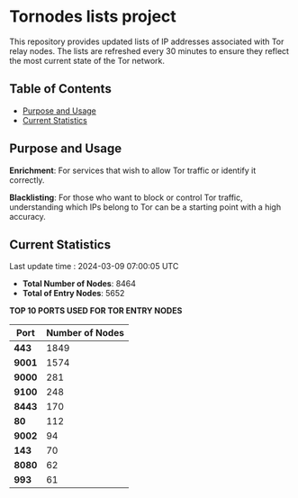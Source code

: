 # Tornodes lists project

This repository provides updated lists of IP addresses associated with Tor relay nodes. The lists are refreshed every 30 minutes to ensure they reflect the most current state of the Tor network.

## Table of Contents

- [Purpose and Usage](#purpose-and-usage)
- [Current Statistics](#current-statistics)


## Purpose and Usage

**Enrichment**: For services that wish to allow Tor traffic or identify it correctly.

**Blacklisting**: For those who want to block or control Tor traffic, understanding which IPs belong to Tor can be a starting point with a high accuracy.

## Current Statistics

Last update time : 2024-03-09 07:00:05 UTC

- **Total Number of Nodes**: 8464
- **Total of Entry Nodes**: 5652

**TOP 10 PORTS USED FOR TOR ENTRY NODES**

| **Port** | **Number of Nodes** |
|------|-----------------|
| **443**   | 1849  |
| **9001**   | 1574  |
| **9000**   | 281  |
| **9100**   | 248  |
| **8443**   | 170  |
| **80**   | 112  |
| **9002**   | 94  |
| **143**   | 70  |
| **8080**   | 62  |
| **993**   | 61  |

